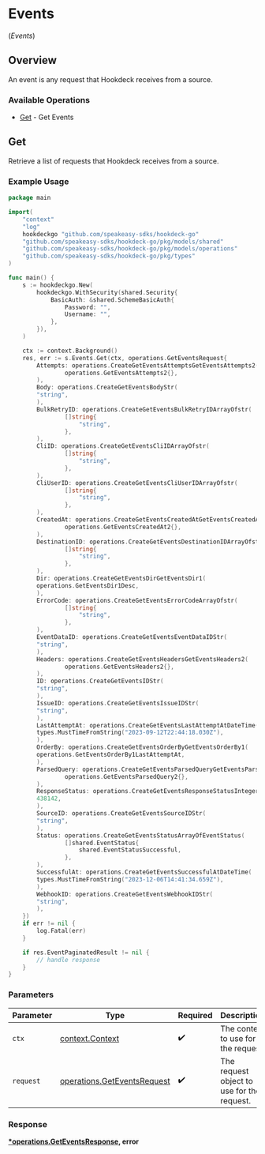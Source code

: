 # Events
(*Events*)

## Overview

An event is any request that Hookdeck receives from a source.

### Available Operations

* [Get](#get) - Get Events

## Get

Retrieve a list of requests that Hookdeck receives from a source.

### Example Usage

```go
package main

import(
	"context"
	"log"
	hookdeckgo "github.com/speakeasy-sdks/hookdeck-go"
	"github.com/speakeasy-sdks/hookdeck-go/pkg/models/shared"
	"github.com/speakeasy-sdks/hookdeck-go/pkg/models/operations"
	"github.com/speakeasy-sdks/hookdeck-go/pkg/types"
)

func main() {
    s := hookdeckgo.New(
        hookdeckgo.WithSecurity(shared.Security{
            BasicAuth: &shared.SchemeBasicAuth{
                Password: "",
                Username: "",
            },
        }),
    )

    ctx := context.Background()
    res, err := s.Events.Get(ctx, operations.GetEventsRequest{
        Attempts: operations.CreateGetEventsAttemptsGetEventsAttempts2(
                operations.GetEventsAttempts2{},
        ),
        Body: operations.CreateGetEventsBodyStr(
        "string",
        ),
        BulkRetryID: operations.CreateGetEventsBulkRetryIDArrayOfstr(
                []string{
                    "string",
                },
        ),
        CliID: operations.CreateGetEventsCliIDArrayOfstr(
                []string{
                    "string",
                },
        ),
        CliUserID: operations.CreateGetEventsCliUserIDArrayOfstr(
                []string{
                    "string",
                },
        ),
        CreatedAt: operations.CreateGetEventsCreatedAtGetEventsCreatedAt2(
                operations.GetEventsCreatedAt2{},
        ),
        DestinationID: operations.CreateGetEventsDestinationIDArrayOfstr(
                []string{
                    "string",
                },
        ),
        Dir: operations.CreateGetEventsDirGetEventsDir1(
        operations.GetEventsDir1Desc,
        ),
        ErrorCode: operations.CreateGetEventsErrorCodeArrayOfstr(
                []string{
                    "string",
                },
        ),
        EventDataID: operations.CreateGetEventsEventDataIDStr(
        "string",
        ),
        Headers: operations.CreateGetEventsHeadersGetEventsHeaders2(
                operations.GetEventsHeaders2{},
        ),
        ID: operations.CreateGetEventsIDStr(
        "string",
        ),
        IssueID: operations.CreateGetEventsIssueIDStr(
        "string",
        ),
        LastAttemptAt: operations.CreateGetEventsLastAttemptAtDateTime(
        types.MustTimeFromString("2023-09-12T22:44:18.030Z"),
        ),
        OrderBy: operations.CreateGetEventsOrderByGetEventsOrderBy1(
        operations.GetEventsOrderBy1LastAttemptAt,
        ),
        ParsedQuery: operations.CreateGetEventsParsedQueryGetEventsParsedQuery2(
                operations.GetEventsParsedQuery2{},
        ),
        ResponseStatus: operations.CreateGetEventsResponseStatusInteger(
        438142,
        ),
        SourceID: operations.CreateGetEventsSourceIDStr(
        "string",
        ),
        Status: operations.CreateGetEventsStatusArrayOfEventStatus(
                []shared.EventStatus{
                    shared.EventStatusSuccessful,
                },
        ),
        SuccessfulAt: operations.CreateGetEventsSuccessfulAtDateTime(
        types.MustTimeFromString("2023-12-06T14:41:34.659Z"),
        ),
        WebhookID: operations.CreateGetEventsWebhookIDStr(
        "string",
        ),
    })
    if err != nil {
        log.Fatal(err)
    }

    if res.EventPaginatedResult != nil {
        // handle response
    }
}
```

### Parameters

| Parameter                                                                  | Type                                                                       | Required                                                                   | Description                                                                |
| -------------------------------------------------------------------------- | -------------------------------------------------------------------------- | -------------------------------------------------------------------------- | -------------------------------------------------------------------------- |
| `ctx`                                                                      | [context.Context](https://pkg.go.dev/context#Context)                      | :heavy_check_mark:                                                         | The context to use for the request.                                        |
| `request`                                                                  | [operations.GetEventsRequest](../../models/operations/geteventsrequest.md) | :heavy_check_mark:                                                         | The request object to use for the request.                                 |


### Response

**[*operations.GetEventsResponse](../../models/operations/geteventsresponse.md), error**

